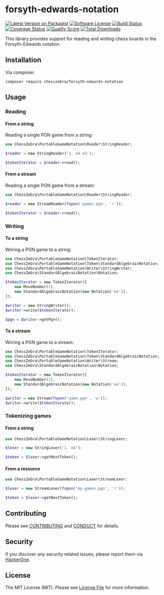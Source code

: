 # forsyth-edwards-notation

[![Latest Version on Packagist][ico-version]][link-packagist]
[![Software License][ico-license]](LICENSE.md)
[![Build Status][ico-travis]][link-travis]
[![Coverage Status][ico-scrutinizer]][link-scrutinizer]
[![Quality Score][ico-code-quality]][link-code-quality]
[![Total Downloads][ico-downloads]][link-downloads]

This library provides support for reading and writing chess boards in the Forsyth-Edwards notation.

## Installation

Via composer

```
composer require chesszebra/forsyth-edwards-notation
```

## Usage

### Reading

#### From a string

Reading a single PGN game from a string:

```php
use ChessZebra\PortableGameNotation\Reader\StringReader;

$reader = new StringReader('1. e4 e5');

$tokenIterator = $reader->read();
```

#### From a stream

Reading a single PGN game from a stream:

```php
use ChessZebra\PortableGameNotation\Reader\StringReader;

$reader = new StreamReader(fopen('games.pgn', 'r'));

$tokenIterator = $reader->read();
```

### Writing

#### To a string

Wriring a PGN game to a string:

```php
use ChessZebra\PortableGameNotation\TokenIterator;
use ChessZebra\PortableGameNotation\Token\StandardAlgebraicNotation;
use ChessZebra\PortableGameNotation\Writer\StringWriter;
use ChessZebra\StandardAlgebraicNotation\Notation;

$tokenIterator = new TokenIterator([
    new MoveNumber(1),
    new StandardAlgebraicNotation(new Notation('e4')),
]);

$writer = new StringWriter();
$writer->write($tokenIterator);

$pgn = $writer->getPgn();
```

#### To a stream

Wriring a PGN game to a stream:

```php
use ChessZebra\PortableGameNotation\TokenIterator;
use ChessZebra\PortableGameNotation\Token\StandardAlgebraicNotation;
use ChessZebra\PortableGameNotation\Writer\Stream;
use ChessZebra\StandardAlgebraicNotation\Notation;

$tokenIterator = new TokenIterator([
    new MoveNumber(1),
    new StandardAlgebraicNotation(new Notation('e4')),
]);

$writer = new Stream(fopen('game.pgn', 'w'));
$writer->write($tokenIterator);
```

### Tokenizing games

#### From a string

```php
use ChessZebra\PortableGameNotation\Lexer\StringLexer;

$lexer = new StringLexer('1. e4');

$token = $lexer->getNextToken();
```

#### From a resource

```php
use ChessZebra\PortableGameNotation\Lexer\StreamLexer;

$lexer = new StreamLexer(fopen('my-games.pgn', 'r'));

$token = $lexer->getNextToken();
```

## Contributing

Please see [CONTRIBUTING](CONTRIBUTING.md) and [CONDUCT](CONDUCT.md) for details.

## Security

If you discover any security related issues, please report them via [HackerOne][link-hackerone].

## License

The MIT License (MIT). Please see [License File](LICENSE.md) for more information.

[ico-version]: https://img.shields.io/packagist/v/chesszebra/portable-game-notation.svg?style=flat-square
[ico-license]: https://img.shields.io/badge/license-MIT-brightgreen.svg?style=flat-square
[ico-travis]: https://img.shields.io/travis/chesszebra/portable-game-notation/master.svg?style=flat-square
[ico-scrutinizer]: https://img.shields.io/scrutinizer/coverage/g/chesszebra/portable-game-notation.svg?style=flat-square
[ico-code-quality]: https://img.shields.io/scrutinizer/g/chesszebra/portable-game-notation.svg?style=flat-square
[ico-downloads]: https://img.shields.io/packagist/dt/chesszebra/portable-game-notation.svg?style=flat-square

[link-packagist]: https://packagist.org/packages/chesszebra/portable-game-notation
[link-travis]: https://travis-ci.org/chesszebra/portable-game-notation
[link-scrutinizer]: https://scrutinizer-ci.com/g/chesszebra/portable-game-notation/code-structure
[link-code-quality]: https://scrutinizer-ci.com/g/chesszebra/portable-game-notation
[link-downloads]: https://packagist.org/packages/chesszebra/portable-game-notation
[link-contributors]: ../../contributors
[link-hackerone]: https://hackerone.com/chesszebra
